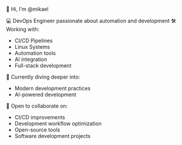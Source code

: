 👋 Hi, I'm @mikael

💻 DevOps Engineer passionate about automation and development
🛠️ Working with:
  - CI/CD Pipelines
  - Linux Systems
  - Automation tools
  - AI integration
  - Full-stack development

🌱 Currently diving deeper into:
  - Modern development practices
  - AI-powered development

👥 Open to collaborate on:
  - CI/CD improvements
  - Development workflow optimization
  - Open-source tools
  - Software development projects

<!---
mikaelrepo/mikael is a ✨ special ✨ repository because its `README.md` (this file) appears on your GitHub profile.
You can click the Preview link to take a look at your changes.
--->
